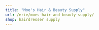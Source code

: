 ```yaml
---
title: "Moe's Hair & Beauty Supply"
url: /erie/moes-hair-and-beauty-supply/
shop: hairdresser supply
---
```

